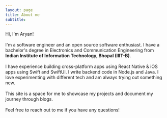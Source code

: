 ```yaml
---
layout: page
title: About me
subtitle:
---
```


Hi, I'm Aryan!
<br /><br />I'm a software engineer and an open source software enthusiast. I have a bachelor's degree in Electronics and Communication Engineering from <strong>Indian Institute of Information Technology, Bhopal (IIIT-B)</strong>.
<br /><br />I have experience building cross-platform apps using React Native & iOS apps
using Swift and SwiftUI. I write backend code in Node.js and Java. I love experimenting with different tech and am always trying out something new.
<br /><br />This site is a space for me to showcase my projects and document my journey through blogs.
<br /><br />Feel free to reach out to me if you have any questions!
